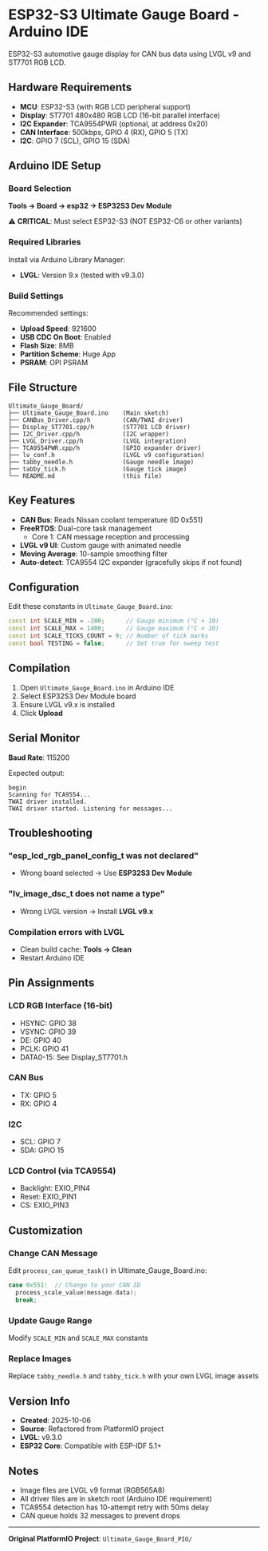 # ESP32-S3 Ultimate Gauge Board - Arduino IDE

ESP32-S3 automotive gauge display for CAN bus data using LVGL v9 and ST7701 RGB LCD.

## Hardware Requirements

- **MCU**: ESP32-S3 (with RGB LCD peripheral support)
- **Display**: ST7701 480x480 RGB LCD (16-bit parallel interface)
- **I2C Expander**: TCA9554PWR (optional, at address 0x20)
- **CAN Interface**: 500kbps, GPIO 4 (RX), GPIO 5 (TX)
- **I2C**: GPIO 7 (SCL), GPIO 15 (SDA)

## Arduino IDE Setup

### Board Selection
**Tools → Board → esp32 → ESP32S3 Dev Module**

⚠️ **CRITICAL**: Must select ESP32-S3 (NOT ESP32-C6 or other variants)

### Required Libraries

Install via Arduino Library Manager:
- **LVGL**: Version 9.x (tested with v9.3.0)

### Build Settings

Recommended settings:
- **Upload Speed**: 921600
- **USB CDC On Boot**: Enabled
- **Flash Size**: 8MB
- **Partition Scheme**: Huge App
- **PSRAM**: OPI PSRAM

## File Structure

```
Ultimate_Gauge_Board/
├── Ultimate_Gauge_Board.ino    (Main sketch)
├── CANBus_Driver.cpp/h         (CAN/TWAI driver)
├── Display_ST7701.cpp/h        (ST7701 LCD driver)
├── I2C_Driver.cpp/h            (I2C wrapper)
├── LVGL_Driver.cpp/h           (LVGL integration)
├── TCA9554PWR.cpp/h            (GPIO expander driver)
├── lv_conf.h                   (LVGL v9 configuration)
├── tabby_needle.h              (Gauge needle image)
├── tabby_tick.h                (Gauge tick image)
└── README.md                   (this file)
```

## Key Features

- **CAN Bus**: Reads Nissan coolant temperature (ID 0x551)
- **FreeRTOS**: Dual-core task management
  - Core 1: CAN message reception and processing
- **LVGL v9 UI**: Custom gauge with animated needle
- **Moving Average**: 10-sample smoothing filter
- **Auto-detect**: TCA9554 I2C expander (gracefully skips if not found)

## Configuration

Edit these constants in `Ultimate_Gauge_Board.ino`:

```cpp
const int SCALE_MIN = -200;      // Gauge minimum (°C × 10)
const int SCALE_MAX = 1400;      // Gauge maximum (°C × 10)
const int SCALE_TICKS_COUNT = 9; // Number of tick marks
const bool TESTING = false;      // Set true for sweep test
```

## Compilation

1. Open `Ultimate_Gauge_Board.ino` in Arduino IDE
2. Select ESP32S3 Dev Module board
3. Ensure LVGL v9.x is installed
4. Click **Upload**

## Serial Monitor

**Baud Rate**: 115200

Expected output:
```
begin
Scanning for TCA9554...
TWAI driver installed.
TWAI driver started. Listening for messages...
```

## Troubleshooting

### "esp_lcd_rgb_panel_config_t was not declared"
- Wrong board selected → Use **ESP32S3 Dev Module**

### "lv_image_dsc_t does not name a type"
- Wrong LVGL version → Install **LVGL v9.x**

### Compilation errors with LVGL
- Clean build cache: **Tools → Clean**
- Restart Arduino IDE

## Pin Assignments

### LCD RGB Interface (16-bit)
- HSYNC: GPIO 38
- VSYNC: GPIO 39
- DE: GPIO 40
- PCLK: GPIO 41
- DATA0-15: See Display_ST7701.h

### CAN Bus
- TX: GPIO 5
- RX: GPIO 4

### I2C
- SCL: GPIO 7
- SDA: GPIO 15

### LCD Control (via TCA9554)
- Backlight: EXIO_PIN4
- Reset: EXIO_PIN1
- CS: EXIO_PIN3

## Customization

### Change CAN Message
Edit `process_can_queue_task()` in Ultimate_Gauge_Board.ino:
```cpp
case 0x551:  // Change to your CAN ID
  process_scale_value(message.data);
  break;
```

### Update Gauge Range
Modify `SCALE_MIN` and `SCALE_MAX` constants

### Replace Images
Replace `tabby_needle.h` and `tabby_tick.h` with your own LVGL image assets

## Version Info

- **Created**: 2025-10-06
- **Source**: Refactored from PlatformIO project
- **LVGL**: v9.3.0
- **ESP32 Core**: Compatible with ESP-IDF 5.1+

## Notes

- Image files are LVGL v9 format (RGB565A8)
- All driver files are in sketch root (Arduino IDE requirement)
- TCA9554 detection has 10-attempt retry with 50ms delay
- CAN queue holds 32 messages to prevent drops

---

**Original PlatformIO Project**: `Ultimate_Gauge_Board_PIO/`
